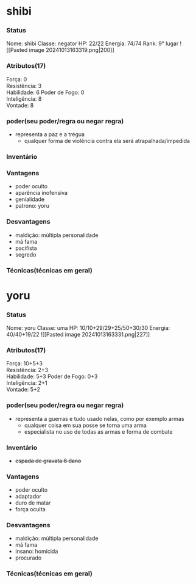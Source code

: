 
# shibi
### Status
Nome: shibi
Classe: negator
HP: 22/22
Energia: 74/74 
Rank: 9° lugar
![[Pasted image 20241013163319.png|200]]
### Atributos(17) 
Força: 0   
Resistência: 3    
Habilidade: 6
Poder de Fogo: 0  
Inteligência: 8  
Vontade: 8  
### poder(seu poder/regra ou negar regra)
- representa a paz e a trégua
	- qualquer forma de violência contra ela será atrapalhada/impedida
### Inventário  


### Vantagens
- poder oculto
- aparência inofensiva
- genialidade
- patrono: yoru

### Desvantagens 
- maldição: múltipla personalidade
- má fama
- pacifista
- segredo

### Técnicas(técnicas em geral)


# yoru
### Status
Nome: yoru
Classe: uma
HP: 10/10+29/29+25/50+30/30
Energia: 40/40+19/22 
![[Pasted image 20241013163331.png|227]]
### Atributos(17) 
Força: 10+5+3   
Resistência: 2+3    
Habilidade: 5+3
Poder de Fogo: 0+3  
Inteligência: 2+1  
Vontade: 5+2  

### poder(seu poder/regra ou negar regra)
- representa a guerras e tudo usado nelas, como por exemplo armas
	- qualquer coisa em sua posse se torna uma arma
	- especialista no uso de todas as armas e forma de combate

### Inventário  
- ~~espada de gravata 6 dano~~


### Vantagens
- poder oculto
- adaptador
- duro de matar
- força oculta

### Desvantagens 
- maldição: múltipla personalidade
- má fama
- insano: homicida
- procurado

### Técnicas(técnicas em geral)